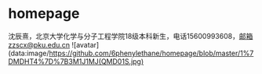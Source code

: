 # homepage
沈辰熹，北京大学化学与分子工程学院18级本科新生，电话15600993608，邮箱zzscx@pku.edu.cn
![avatar](data:image/https://github.com/6phenylethane/homepage/blob/master/1%7DMDHT4%7D%7B3M1J1MJ(QMD01S.jpg)
